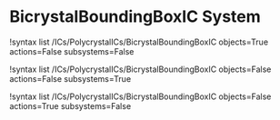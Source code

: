 <!-- MOOSE Documentation Stub: Remove this when content is added. -->

# BicrystalBoundingBoxIC System

!syntax list /ICs/PolycrystalICs/BicrystalBoundingBoxIC objects=True actions=False subsystems=False

!syntax list /ICs/PolycrystalICs/BicrystalBoundingBoxIC objects=False actions=False subsystems=True

!syntax list /ICs/PolycrystalICs/BicrystalBoundingBoxIC objects=False actions=True subsystems=False

